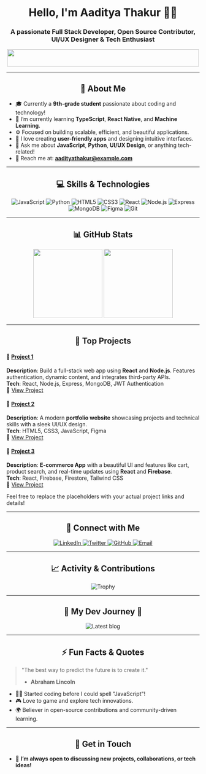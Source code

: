 <h1 align="center">Hello, I'm Aaditya Thakur 👨‍💻</h1>
<h3 align="center">A passionate Full Stack Developer, Open Source Contributor, UI/UX Designer & Tech Enthusiast</h3>

<p align="center">
  <img src="https://readme-typing-svg.herokuapp.com?color=00aaff&lines=Full+Stack+Developer;Open+Source+Contributor;UI%2FUX+Designer;Tech+Enthusiast;Life+Long+Learner;Student" width="500" height="45">
</p>

---

<h2 align="center">🚀 About Me</h2>

- 🎓 Currently a **9th-grade student** passionate about coding and technology!  
- 🌱 I’m currently learning **TypeScript**, **React Native**, and **Machine Learning**.  
- ⚙️ Focused on building scalable, efficient, and beautiful applications.  
- 🔧 I love creating **user-friendly apps** and designing intuitive interfaces.  
- 💬 Ask me about **JavaScript**, **Python**, **UI/UX Design**, or anything tech-related!  
- 📧 Reach me at: **[aadityathakur@example.com](mailto:aadityathakur@example.com)**  

---

<h2 align="center">💻 Skills & Technologies</h2>

<p align="center">
  <img src="https://img.shields.io/badge/JavaScript-%23F7DF1E?style=for-the-badge&logo=javascript&logoColor=black" alt="JavaScript"/>
  <img src="https://img.shields.io/badge/Python-%233776AB?style=for-the-badge&logo=python&logoColor=white" alt="Python"/>
  <img src="https://img.shields.io/badge/HTML5-%23E34F26?style=for-the-badge&logo=html5&logoColor=white" alt="HTML5"/>
  <img src="https://img.shields.io/badge/CSS3-%231572B6?style=for-the-badge&logo=css3&logoColor=white" alt="CSS3"/>
  <img src="https://img.shields.io/badge/React-%2361DAFB?style=for-the-badge&logo=react&logoColor=black" alt="React"/>
  <img src="https://img.shields.io/badge/Node.js-%23339933?style=for-the-badge&logo=node.js&logoColor=white" alt="Node.js"/>
  <img src="https://img.shields.io/badge/Express-%23404d59?style=for-the-badge&logo=express&logoColor=white" alt="Express"/>
  <img src="https://img.shields.io/badge/MongoDB-%2347A248?style=for-the-badge&logo=mongodb&logoColor=white" alt="MongoDB"/>
  <img src="https://img.shields.io/badge/Figma-%23F24E1E?style=for-the-badge&logo=figma&logoColor=white" alt="Figma"/>
  <img src="https://img.shields.io/badge/Git-%23F05033?style=for-the-badge&logo=git&logoColor=white" alt="Git"/>
</p>

---

<h2 align="center">📊 GitHub Stats</h2>

<div align="center">
  <img height="180em" src="https://github-readme-stats.vercel.app/api?username=theadicoder&show_icons=true&hide_border=true&theme=dark&hide_title=true"/>
  <img height="180em" src="https://github-readme-streak-stats.herokuapp.com/?user=theadicoder&theme=dark&hide_border=true&date_format=M%20j%5B%2C%20Y%5D"/>
</div>

---

<h2 align="center">🎯 Top Projects</h2>

#### 🔗 [**Project 1**](#)  
**Description**: Build a full-stack web app using **React** and **Node.js**. Features authentication, dynamic content, and integrates third-party APIs.  
**Tech**: React, Node.js, Express, MongoDB, JWT Authentication  
🌟 [View Project](#)  

#### 🔗 [**Project 2**](#)  
**Description**: A modern **portfolio website** showcasing projects and technical skills with a sleek UI/UX design.  
**Tech**: HTML5, CSS3, JavaScript, Figma  
🌟 [View Project](#)  

#### 🔗 [**Project 3**](#)  
**Description**: **E-commerce App** with a beautiful UI and features like cart, product search, and real-time updates using **React** and **Firebase**.  
**Tech**: React, Firebase, Firestore, Tailwind CSS  
🌟 [View Project](#)  

Feel free to replace the placeholders with your actual project links and details!

---

<h2 align="center">🔗 Connect with Me</h2>

<p align="center">
  <a href="https://www.linkedin.com/in/theadicoder" target="_blank">
    <img src="https://img.shields.io/badge/LinkedIn-0077B5?style=for-the-badge&logo=linkedin&logoColor=white" alt="LinkedIn"/>
  </a>
  <a href="https://twitter.com/theadicoder" target="_blank">
    <img src="https://img.shields.io/badge/Twitter-1DA1F2?style=for-the-badge&logo=twitter&logoColor=white" alt="Twitter"/>
  </a>
  <a href="https://github.com/theadicoder" target="_blank">
    <img src="https://img.shields.io/badge/GitHub-181717?style=for-the-badge&logo=github&logoColor=white" alt="GitHub"/>
  </a>
  <a href="mailto:theadicoder@example.com" target="_blank">
    <img src="https://img.shields.io/badge/Email-D14836?style=for-the-badge&logo=gmail&logoColor=white" alt="Email"/>
  </a>
</p>

---

<h2 align="center">📈 Activity & Contributions</h2>

<p align="center">
  <img src="https://github-profile-trophy.vercel.app/?username=theadicoder&theme=radical&margin-w=15&margin-h=15&column=7&row=1&no-frame=true" alt="Trophy"/>
</p>

---

<h2 align="center">📃 My Dev Journey 📅</h2>

<p align="center">
  <img src="https://dev.to/theadicoder/status.svg" alt="Latest blog"/>
</p>

---

<h2 align="center">⚡ Fun Facts & Quotes</h2>

> "The best way to predict the future is to create it."  
> - **Abraham Lincoln**

- 🧑‍💻 Started coding before I could spell "JavaScript"!  
- 🎮 Love to game and explore tech innovations.  
- 🌍 Believer in open-source contributions and community-driven learning.

---

<h2 align="center">📱 Get in Touch</h2>

- 💬 **I’m always open to discussing new projects, collaborations, or tech ideas!**

